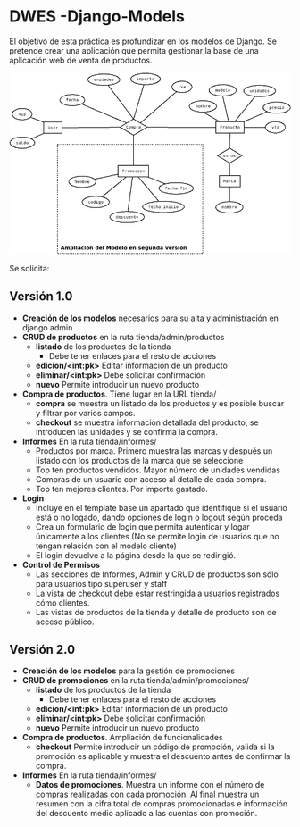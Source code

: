 # DWES -Django-Models

El objetivo de esta práctica es profundizar en los modelos de Django.
Se pretende crear una aplicación que permita gestionar la base de una 
aplicación web de venta de productos.

![Modelos a crear](Modelos.png)

Se solicita:

## Versión 1.0
* **Creación de los modelos** necesarios para su alta y administración 
en django admin
* **CRUD de productos** en la ruta tienda/admin/productos
   * **listado** de los productos de la tienda
      * Debe tener enlaces para el resto de acciones 
   * **edicion/\<int:pk>** Editar información de un producto
   * **eliminar/\<int:pk>** Debe solicitar confirmación
   * **nuevo** Permite introducir un nuevo producto
* **Compra de productos**. Tiene lugar en la URL tienda/
  * **compra** se muestra un listado de los productos y es posible buscar 
  y filtrar por varios campos.
  * **checkout** se muestra información detallada del producto, se introducen 
  las unidades y se confirma la compra.
* **Informes** En la ruta tienda/informes/
  * Productos por marca. Primero muestra las marcas y 
  después un listado con los productos de la marca que se seleccione
  * Top ten productos vendidos. Mayor número de unidades vendidas
  * Compras de un usuario con acceso al detalle de cada compra.
  * Top ten mejores clientes. Por importe gastado.
* **Login** 
  * Incluye en el template base un apartado que identifique si el usuario
  está o no logado, dando opciones de login o logout según proceda
  * Crea un formulario de login que permita autenticar y logar 
  únicamente a los clientes (No se permite login de usuarios que no tengan
  relación con el modelo cliente)
  * El login devuelve a la página desde la que se redirigió.
* **Control de Permisos** 
  * Las secciones de Informes, Admin y CRUD de productos son sólo
  para usuarios tipo superuser y staff
  * La vista de checkout debe estar restringida a usuarios registrados
  cómo clientes.
  * Las vistas de productos de la tienda y detalle de producto son de
  acceso público.
  
## Versión 2.0 
* **Creación de los modelos** para la gestión de promociones
* **CRUD de promociones** en la ruta tienda/admin/promociones/
   * **listado** de los productos de la tienda
      * Debe tener enlaces para el resto de acciones 
   * **edicion/\<int:pk>** Editar información de un producto
   * **eliminar/\<int:pk>** Debe solicitar confirmación
   * **nuevo** Permite introducir un nuevo producto
* **Compra de productos**. Ampliación de funcionalidades
  * **checkout** Permite introducir un código de promoción, valida si la promoción es aplicable y muestra el descuento
  antes de confirmar la compra.
* **Informes** En la ruta tienda/informes/
  * **Datos de promociones**. Muestra un informe con el número de compras realizadas
    con cada promoción. Al final muestra un resumen con la cifra total de compras promocionadas
    e información del descuento medio aplicado a las cuentas con promoción.